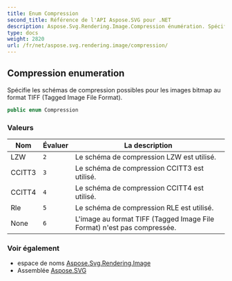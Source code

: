 ```yaml
---
title: Enum Compression
second_title: Référence de l'API Aspose.SVG pour .NET
description: Aspose.Svg.Rendering.Image.Compression énumération. Spécifie les schémas de compression possibles pour les images bitmap au format TIFF Tagged Image File Format.
type: docs
weight: 2820
url: /fr/net/aspose.svg.rendering.image/compression/
---
```

## Compression enumeration

Spécifie les schémas de compression possibles pour les images bitmap au format TIFF (Tagged Image File Format).

```csharp
public enum Compression
```

### Valeurs

| Nom | Évaluer | La description |
| --- | --- | --- |
| LZW | `2` | Le schéma de compression LZW est utilisé. |
| CCITT3 | `3` | Le schéma de compression CCITT3 est utilisé. |
| CCITT4 | `4` | Le schéma de compression CCITT4 est utilisé. |
| Rle | `5` | Le schéma de compression RLE est utilisé. |
| None | `6` | L'image au format TIFF (Tagged Image File Format) n'est pas compressée. |

### Voir également

* espace de noms [Aspose.Svg.Rendering.Image](../../aspose.svg.rendering.image/)
* Assemblée [Aspose.SVG](../../)


